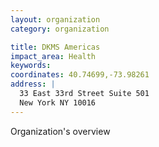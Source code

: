 ```yaml
---
layout: organization
category: organization

title: DKMS Americas
impact_area: Health
keywords: 
coordinates: 40.74699,-73.98261
address: |
  33 East 33rd Street Suite 501
  New York NY 10016
---
```

Organization's overview

